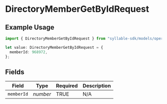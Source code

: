 # DirectoryMemberGetByIdRequest

## Example Usage

```typescript
import { DirectoryMemberGetByIdRequest } from "syllable-sdk/models/operations";

let value: DirectoryMemberGetByIdRequest = {
  memberId: 968972,
};
```

## Fields

| Field              | Type               | Required           | Description        |
| ------------------ | ------------------ | ------------------ | ------------------ |
| `memberId`         | *number*           | TRUE | N/A                |